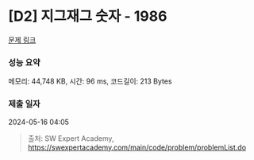 # [D2] 지그재그 숫자 - 1986 

[문제 링크](https://swexpertacademy.com/main/code/problem/problemDetail.do?contestProbId=AV5PxmBqAe8DFAUq) 

### 성능 요약

메모리: 44,748 KB, 시간: 96 ms, 코드길이: 213 Bytes

### 제출 일자

2024-05-16 04:05



> 출처: SW Expert Academy, https://swexpertacademy.com/main/code/problem/problemList.do